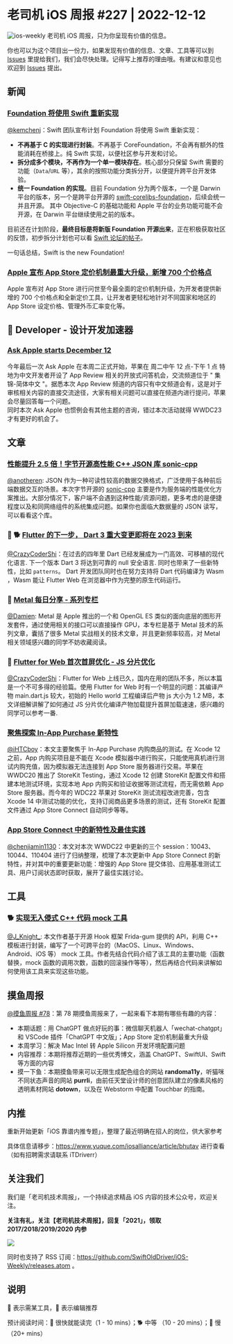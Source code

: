 # 老司机 iOS 周报 #227 | 2022-12-12

![ios-weekly](https://github.com/SwiftOldDriver/iOS-Weekly/blob/master/assets/ios-weekly.png?raw=true)
老司机 iOS 周报，只为你呈现有价值的信息。

你也可以为这个项目出一份力，如果发现有价值的信息、文章、工具等可以到 [Issues](https://github.com/SwiftOldDriver/iOS-Weekly/issues) 里提给我们，我们会尽快处理。记得写上推荐的理由哦。有建议和意见也欢迎到 [Issues](https://github.com/SwiftOldDriver/iOS-Weekly/issues) 提出。

## 新闻

### [Foundation 将使用 Swift 重新实现](https://www.swift.org/blog/future-of-foundation/)

[@kemchenj](https://kemchenj.github.io/)：Swift 团队宣布计划 Foundation 将使用 Swift 重新实现：

- **不再基于 C 的实现进行封装**。不再基于 CoreFoundation，不会再有额外的性能消耗在桥接上。纯 Swift 实现，以便社区参与开发和讨论。
- **拆分成多个模块，不再作为一个单一模块存在**。核心部分只保留 Swift 需要的功能（`Data`/`URL` 等），其余的按照功能分类拆分开，以便提升跨平台开发体验。
- **统一 Foundation 的实现**。目前 Foundation 分为两个版本，一个是 Darwin 平台的版本，另一个是跨平台开源的 [swift-corelibs-foundation](https://github.com/apple/swift-corelibs-foundation)，后续会统一并且开源。
    其中 Objective-C 的基础功能和 Apple 平台的业务功能可能不会开源，在 Darwin 平台继续使用之前的版本。

目前还在计划阶段，**最终目标是将新版 Foundation 开源出来**，正在积极获取社区的反馈，初步拆分计划也可以看 [Swift 论坛的帖子](https://forums.swift.org/t/what-s-next-for-foundation/61939)。

一句话总结，Swift is the new Foundation!

### [Apple 宣布 App Store 定价机制最重大升级，新增 700 个价格点](https://github.com/SwiftOldDriver/iOS-Weekly/issues/3771)

Apple 宣布对 App Store 进行问世至今最全面的定价机制升级，为开发者提供新增的 700 个价格点和全新定价工具，让开发者更轻松地针对不同国家和地区的 App Store 设定价格、管理外币汇率变化等。

##  Developer - 设计开发加速器

### [Ask Apple starts December 12](https://developer.apple.com/events/ask-apple/)

今年最后一次 Ask Apple 在本周二正式开始，苹果在 周二中午 12 点-下午 1 点 特地为中文开发者开设了 App Review 相关的开放式问答机会，交流频道位于 " 集锦-简体中文 "。据悉本次 App Review 频道的内容只有中文频道会有，这是对于审核相关内容的直接交流途径，大家有相关问题可以直接在频道内进行提问，苹果会尽量回答每一个问题。  
同时本次 Ask Apple 也惯例会有其他主题的咨询，错过本次活动就得 WWDC23 才有更好的机会了。

## 文章

### [性能提升 2.5 倍！字节开源高性能 C++ JSON 库 sonic-cpp](https://mp.weixin.qq.com/s/ExKL8G-Tgx4sXW6a4NwY4w)

[@anotheren](https://github.com/anotheren): JSON 作为一种可读性较高的数据交换格式，广泛使用于各种前后端数据交互的场景。本次字节开源的 [sonic-cpp](https://github.com/bytedance/sonic-cpp) 主要是作为服务端的性能优化方案推出。大部分情况下，客户端不会遇到这种性能/资源问题，更多考虑的是便捷程度以及和同网络组件的系统集成问题。如果你也面临大数据量的 JSON 读写，可以看看这个库。

### 🌟 🐕 [Flutter 的下一步， Dart 3 重大变更即将在 2023 到来](https://mp.weixin.qq.com/s/L4yMoTlAcVcBV58OdBIo8w)

[@CrazyCoderShi](https://github.com/CrazyCoderShi)：在过去的四年里 Dart 已经发展成为一门高效、可移植的现代化语言. 下一个版本 Dart 3 将达到可靠的 null 安全语言. 同时也带来了一些新特性，比如 `patterns`。 Dart 开发团队同时也在努力支持将 Dart 代码编译为 Wasm ，Wasm 能让 Flutter Web 在浏览器中作为完整的原生代码运行。

### 🐎 [Metal 每日分享 - 系列专栏](https://juejin.cn/column/7168399660153831460)

[@Damien](https://github.com/ZengyiMa): Metal 是 Apple 推出的一个和 OpenGL ES 类似的面向底层的图形开发套件，通过使用相关的接口可以直接操作 GPU，本专栏是基于 Metal 技术的系列文章，囊括了很多 Metal 实战相关的技术文章，并且更新频率较高，对 Metal 相关领域感兴趣的同学不妨收藏阅读。

### 🐢 [Flutter for Web 首次首屏优化 - JS 分片优化](https://mp.weixin.qq.com/s/aeI_64dT9nHMrHajeQctAw)

[@CrazyCoderShi](https://github.com/CrazyCoderShi)：Flutter for Web 上线已久，国内在用的团队不多，所以本篇是一个不可多得的经验篇。使用 Flutter for Web 时有一个明显的问题：其编译产物 main.dart.js 较大，初始的 Hello world 工程编译后产物 js 大小为 1.2 MB，本文详细解讲解了如何通过 JS 分片优化编译产物加载提升首屏加载速速，感兴趣的同学可以参考一番.

### [聚焦探索 In-App Purchase 新特性](https://mp.weixin.qq.com/s/zzeFoUKA7jXcCaKtcgaiiQ)

[@iHTCboy](https://github.com/iHTCboy)：本文主要聚焦于 In-App Purchase 内购商品的测试。在 Xcode 12 之前，App 内购买项目是不能在 Xcode 模拟器中进行购买，只能使用真机进行测试内购充值，因为模拟器无法连接到 App Store 服务器进行交易。苹果在 WWDC20 推出了 StoreKit Testing，通过 Xcode 12 创建 StoreKit 配置文件和搭建本地测试环境，实现本地 App 内购买和验证收据等测试流程，而无需依赖 App Store 服务器。而今年的 WDC22 苹果对 StoreKit 测试流程改进完善，包含 Xcode 14 中测试功能的优化，支持订阅商品更多场景的测试，还有 StoreKit 配置文件通过 App Store Connect 自动同步等等。

### [App Store Connect 中的新特性及最佳实践](https://mp.weixin.qq.com/s/ljMZXAhVZhxzoeMU7VAssw)

[@chenjiamin1130](https://github.com/chenjiamin1130)：本文对本次 WWDC22 中更新的三个 session：10043、10044、110404 进行了归纳整理，梳理了本次更新中 App Store Connect 的新特性，并对其中的重要更新功能：增强的 App Store 提交体验、应用基准测试工具、用户订阅状态即时获取，展开了最佳实践讨论。

## 工具

### 🐕 [实现无入侵式 C++ 代码 mock 工具](https://mp.weixin.qq.com/s/Kc16Q9Fh30sK9eFB8SfADQ)

[@J_Knight_](https://github.com/knightsj): 本文作者基于开源 Hook 框架 Frida-gum 提供的 API，利用 C++ 模板进行封装，编写了一个可跨平台的（MacOS、Linux、Windows、Android、iOS 等） mock 工具。作者先结合代码介绍了该工具的主要功能（函数替换，mock 函数的调用次数，函数的回滚操作等等），然后再结合代码来讲解如何使用该工具来实现这些功能。

## 摸鱼周报

[@摸鱼周报 #78](https://mp.weixin.qq.com/s/27J4NguYRsxYWmff_6iDcg)：第 78 期摸鱼周报来了，一起来看下本期有哪些有趣的内容：

* 本期话题：用 ChatGPT 做点好玩的事：微信聊天机器人「wechat-chatgpt」和 VSCode 插件「ChatGPT 中文版」；App Store 定价机制最重大升级
* 本周学习：解决 Mac Intel 转 Apple Silicon 开发环境配置问题 
* 内容推荐：本期将推荐近期的一些优秀博文，涵盖 ChatGPT、SwiftUI、Swift 等方面的内容
* 摸一下鱼：本期摸鱼带来可以无限生成配色组合的网站 **randoma11y**，听猫咪不同状态声音的网站 **purrli**，由前任天堂设计师的创意团队建立的像素风格的透明素材网站 **dotown**，以及在 Webstorm 中配置 Touchbar 的指南。

## 内推

重新开始更新「iOS 靠谱内推专题」，整理了最近明确在招人的岗位，供大家参考

具体信息请移步：https://www.yuque.com/iosalliance/article/bhutav 进行查看（如有招聘需求请联系 iTDriverr）

## 关注我们

我们是「老司机技术周报」，一个持续追求精品 iOS 内容的技术公众号，欢迎关注。

**关注有礼，关注【老司机技术周报】，回复「2021」，领取 2017/2018/2019/2020 内参**

![](https://github.com/SwiftOldDriver/iOS-Weekly/blob/master/assets/qrcode_for_wechat.jpg?raw=true)

同时也支持了 RSS 订阅：https://github.com/SwiftOldDriver/iOS-Weekly/releases.atom 。

## 说明

🚧 表示需某工具，🌟 表示编辑推荐

预计阅读时间：🐎 很快就能读完（1 - 10 mins）；🐕 中等 （10 - 20 mins）；🐢 慢（20+ mins）
